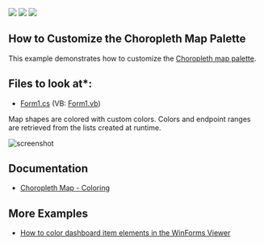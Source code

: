 <!-- default badges list -->
![](https://img.shields.io/endpoint?url=https://codecentral.devexpress.com/api/v1/VersionRange/128581089/18.2.3%2B)
[![](https://img.shields.io/badge/Open_in_DevExpress_Support_Center-FF7200?style=flat-square&logo=DevExpress&logoColor=white)](https://supportcenter.devexpress.com/ticket/details/E5108)
[![](https://img.shields.io/badge/📖_How_to_use_DevExpress_Examples-e9f6fc?style=flat-square)](https://docs.devexpress.com/GeneralInformation/403183)
<!-- default badges end -->

## How to Customize the Choropleth Map Palette

This example demonstrates how to customize the [Choropleth map palette](https://docs.devexpress.com/Dashboard/16486).

<!-- default file list -->
## Files to look at*:

* [Form1.cs](./CS/Dashboard_ChoroplethMapCustomPalette/Form1.cs) (VB: [Form1.vb](./VB/Dashboard_ChoroplethMapCustomPalette/Form1.vb))
<!-- default file list end -->

Map shapes are colored with custom colors. Colors and endpoint ranges are retrieved from the lists created at runtime.

![screenshot](/images/screenshot.png)

## Documentation

- [Choropleth Map - Coloring](https://docs.devexpress.com/Dashboard/16486)

## More Examples

- [How to color dashboard item elements in the WinForms Viewer](https://github.com/DevExpress-Examples/how-to-color-dashboard-item-elements-in-the-winforms-viewer-t188083)
